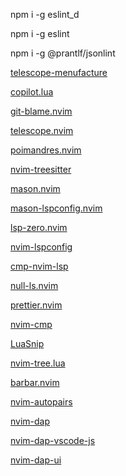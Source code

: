 
npm i -g eslint_d

npm i -g eslint

npm i -g @prantlf/jsonlint





[telescope-menufacture](https://github.com/molecule-man/telescope-menufacture)

[copilot.lua](https://github.com/zbirenbaum/copilot.lua)

[git-blame.nvim](https://github.com/f-person/git-blame.nvim)

[telescope.nvim](https://github.com/nvim-telescope/telescope.nvim)

[poimandres.nvim](https://github.com/olivercederborg/poimandres.nvim)

[nvim-treesitter](https://github.com/nvim-treesitter/nvim-treesitter)

[mason.nvim](https://github.com/williamboman/mason.nvim)

[mason-lspconfig.nvim](https://github.com/williamboman/mason-lspconfig.nvim)

[lsp-zero.nvim](https://github.com/VonHeikemen/lsp-zero.nvim)

[nvim-lspconfig](https://github.com/neovim/nvim-lspconfig)

[cmp-nvim-lsp](https://github.com/hrsh7th/cmp-nvim-lsp)

[null-ls.nvim](https://github.com/jose-elias-alvarez/null-ls.nvim)

[prettier.nvim](https://github.com/MunifTanjim/prettier.nvim)

[nvim-cmp](https://github.com/hrsh7th/nvim-cmp)

[LuaSnip](https://github.com/L3MON4D3/LuaSnip)

[nvim-tree.lua](https://github.com/nvim-tree/nvim-tree.lua)

[barbar.nvim](https://github.com/romgrk/barbar.nvim)

[nvim-autopairs](https://github.com/windwp/nvim-autopairs)

[nvim-dap](https://github.com/mfussenegger/nvim-dap)

[nvim-dap-vscode-js](https://github.com/mxsdev/nvim-dap-vscode-js)

[nvim-dap-ui](https://github.com/rcarriga/nvim-dap-ui)
